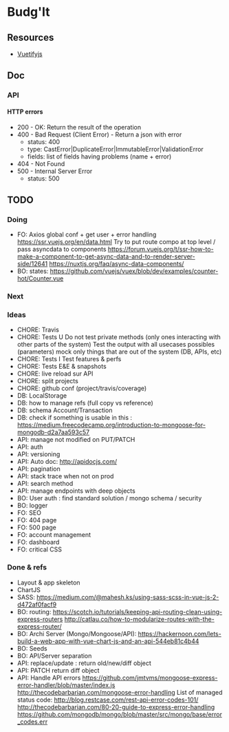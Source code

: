 # Budg'It

## Resources

- [Vuetifyjs](https://vuetifyjs.com)

## Doc

### API

#### HTTP errors
- 200 - OK: Return the result of the operation
- 400 - Bad Request (Client Error) - Return a json with error
  - status: 400
  - type: CastError|DuplicateError|ImmutableError|ValidationError
  - fields: list of fields having problems (name + error)
- 404 - Not Found
- 500 - Internal Server Error
  - status: 500
  
## TODO

### Doing
- FO: Axios global conf + get user + error handling
  https://ssr.vuejs.org/en/data.html
  Try to put route compo at top level / pass asyncdata to components
  https://forum.vuejs.org/t/ssr-how-to-make-a-component-to-get-async-data-and-to-render-server-side/12641
  https://nuxtjs.org/faq/async-data-components/
- BO: states: https://github.com/vuejs/vuex/blob/dev/examples/counter-hot/Counter.vue

### Next

### Ideas
- CHORE: Travis
- CHORE: Tests U 
  Do not test private methods (only ones interacting with other parts of the system)
  Test the output with all usecases possibles (parameters)
  mock only things that are out of the system (DB, APIs, etc)
- CHORE: Tests I
  Test features & perfs
- CHORE: Tests E&E & snapshots
- CHORE: live reload sur API
- CHORE: split projects
- CHORE: github conf (project/travis/coverage)
- DB: LocalStorage
- DB: how to manage refs (full copy vs reference)
- DB: schema Account/Transaction
- DB: check if something is usable in this : https://medium.freecodecamp.org/introduction-to-mongoose-for-mongodb-d2a7aa593c57
- API: manage not modified on PUT/PATCH
- API: auth
- API: versioning
- API: Auto doc: http://apidocjs.com/
- API: pagination
- API: stack trace when not on prod
- API: search method
- API: manage endpoints with deep objects
- BO: User auth : find standard solution / mongo schema / security 
- BO: logger
- FO: SEO
- FO: 404 page
- FO: 500 page
- FO: account management 
- FO: dashboard
- FO: critical CSS

### Done & refs
- Layout & app skeleton
- ChartJS
- SASS: https://medium.com/@mahesh.ks/using-sass-scss-in-vue-js-2-d472af0facf9
- BO: routing: 
  https://scotch.io/tutorials/keeping-api-routing-clean-using-express-routers
  http://catlau.co/how-to-modularize-routes-with-the-express-router/
- BO: Archi Server (Mongo/Mongoose/API): https://hackernoon.com/lets-build-a-web-app-with-vue-chart-js-and-an-api-544eb81c4b44
- BO: Seeds
- BO: API/Server separation
- API: replace/update : return old/new/diff object
- API: PATCH return diff object
- API: Handle API errors
  https://github.com/jmtvms/mongoose-express-error-handler/blob/master/index.js
  http://thecodebarbarian.com/mongoose-error-handling
  List of managed status code: 
  http://blog.restcase.com/rest-api-error-codes-101/
  http://thecodebarbarian.com/80-20-guide-to-express-error-handling
  https://github.com/mongodb/mongo/blob/master/src/mongo/base/error_codes.err
